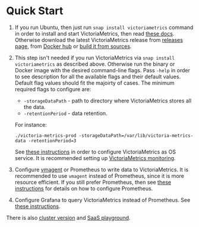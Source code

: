 # Quick Start

1. If you run Ubuntu, then just run `snap install victoriametrics` command in order to install and start VictoriaMetrics, then read [these docs](https://snapcraft.io/victoriametrics).
   Otherwise download the latest VictoriaMetrics release from [releases page](https://github.com/VictoriaMetrics/VictoriaMetrics/releases),
   from [Docker hub](https://hub.docker.com/r/victoriametrics/victoria-metrics/)
   or [build it from sources](https://victoriametrics.github.io/Single-server-VictoriaMetrics.html#how-to-build-from-sources).

2. This step isn't needed if you run VictoriaMetrics via `snap install victoriametrics` as described above.
   Otherwise run the binary or Docker image with the desired command-line flags. Pass `-help` in order to see description for all the available flags
   and their default values. Default flag values should fit the majoirty of cases. The minimum required flags to configure are:

   * `-storageDataPath` - path to directory where VictoriaMetrics stores all the data.
   * `-retentionPeriod` - data retention.

   For instance:

   `./victoria-metrics-prod -storageDataPath=/var/lib/victoria-metrics-data -retentionPeriod=3`

   See [these instructions](https://github.com/VictoriaMetrics/VictoriaMetrics/issues/43) in order to configure VictoriaMetrics as OS service.
   It is recommended setting up [VictoriaMetrics monitoring](https://victoriametrics.github.io/Single-server-VictoriaMetrics.html#monitoring).

3. Configure [vmagent](https://victoriametrics.github.io/vmagent.html) or Prometheus to write data to VictoriaMetrics.
   It is recommended to use `vmagent` instead of Prometheus, since it is more resource efficient. If you still prefer Prometheus, then
   see [these instructions](https://victoriametrics.github.io/Single-server-VictoriaMetrics.html#prometheus-setup)
   for details on how to configure Prometheus.

4. Configure Grafana to query VictoriaMetrics instead of Prometheus.
   See [these instructions](https://victoriametrics.github.io/Single-server-VictoriaMetrics.html#grafana-setup).


There is also [cluster version](https://github.com/VictoriaMetrics/VictoriaMetrics/tree/cluster) and [SaaS playground](https://play.victoriametrics.com/signIn).

